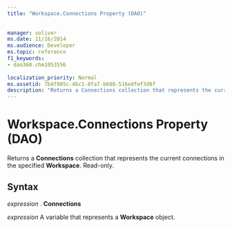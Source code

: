 ```yaml
---
title: "Workspace.Connections Property (DAO)"
 
 
manager: soliver
ms.date: 11/16/2014
ms.audience: Developer
ms.topic: reference
f1_keywords:
- dao360.chm1053556
  
localization_priority: Normal
ms.assetid: 7b4f905c-4bc1-8fa7-b608-516edfef3d8f
description: "Returns a Connections collection that represents the current connections in the specified Workspace . Read-only."
---
```


# Workspace.Connections Property (DAO)

Returns a **Connections** collection that represents the current connections in the specified **Workspace**. Read-only. 
  
## Syntax

 *expression*  . **Connections**
  
 *expression*  A variable that represents a **Workspace** object. 
  

